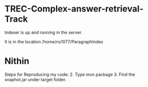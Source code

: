# TREC-Complex-answer-retrieval-Track

Indexer is up and running in the server.

It is in the location /home/ns1077/ParagraphIndex

# Nithin

Steps for Reproducing my code:
2.	Type mvn package
3.	Find the snaphot.jar under target folder. 
